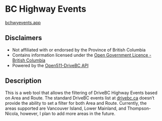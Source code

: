 # BC Highway Events

[bchwyevents.app](https://bchwyevents.app)

## Disclaimers
* Not affiliated with or endorsed by the Province of British Columbia
* Contains information licensed under the [Open Government Licence - British Columbia](https://www2.gov.bc.ca/gov/content/data/open-data/open-government-licence-bc)
* Powered by the [Open511-DriveBC API](https://catalogue.data.gov.bc.ca/dataset/open511-drivebc-api)

## Description
This is a web tool that allows the filtering of DriveBC Highway Events based on Area and Route. The standard DriveBC events list at [drivebc.ca](https://www.drivebc.ca) doesn’t provide the ability to set a filter for both Area and Route. Currently, the areas supported are Vancouver Island, Lower Mainland, and Thompson-Nicola, however, I plan to add more areas in the future.
